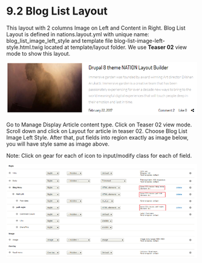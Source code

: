 # 9.2 Blog List Layout

This layout with 2 columns Image on Left and Content in Right. Blog List Layout is defined in nations.layout.yml with unique name: blog\_list\_image\_left\_style and template file blog-list-image-left-style.html.twig located at template/layout folder. We use **Teaser 02** view mode to show this layout.

![](../.gitbook/assets/blog-teaser02.png)



Go to Manage Display Article content type. Click on Teaser 02 view mode. Scroll down and click on Layout for article in teaser 02. Choose Blog List Image Left Style. After that, put fields into region exactly as image below, you will have style same as image above.

Note: Click on gear for each of icon to input/modify class for each of field.

![](../.gitbook/assets/blog-teaser02-layout-ds.png)

